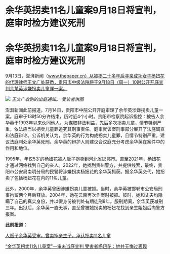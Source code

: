 # 余华英拐卖11名儿童案9月18日将宣判，庭审时检方建议死刑

# 余华英拐卖11名儿童案9月18日将宣判，庭审时检方建议死刑

9月13日，澎湃新闻（www.thepaper.cn）从被拐二十多年后寻亲成功女子杨妞花的代理律师王文广处获悉，贵阳市中级法院将于9月18日（周一）10时公开开庭宣判余某英涉嫌拐卖儿童罪一案。

![](https://inews.gtimg.com/om_bt/OMuzIC3Azv4k2cr33sN8rLz8WLD6ThTowZnwiFBN6G0GQAA/1000)
_王文广收到的出庭通知。 受访者供图_

澎湃新闻此前报道，7月14日，贵阳市中院公开开庭审理了余华英涉嫌拐卖儿童一案。庭审于13时50分许结束，历时近4个小时。贵阳市检察院起诉指控：被告人余华英于1993年以来伙同他人，为谋取非法利益，先后多次拐卖儿童，情节特别严重，依法应当以拐卖儿童罪追究其刑事责任。庭审就该案刑事部分展开了法庭调查和法庭辩论。公诉机关认为，余华英的行为构成拐卖儿童罪，且情节特别严重，建议法庭判处余华英死刑。余华英的辩护人则建议合议庭充分考虑余华英在案件中的作用和地位。

1995年，年仅5岁的杨妞花被人贩子拐卖到河北省邯郸市。直至2021年，杨妞花才通过网络找到自己的亲人。2022年，她找到贵州警方，并提供线索，最终，贵阳市公安局南明分局的民警将涉嫌拐卖杨妞花的余华英抓获。据余华英交代，她拐卖了包括杨妞花在内的11名儿童。

此外，2000年，余华英曾因涉嫌拐卖儿童被抓。当时，余华英被邯郸市公安局刑事拘留两个月后释放。2004年，她在云南再次作案时被抓。彼时，她和丈夫均隐瞒了自己的真实身份，并以假身份被判处有期徒刑8年。服刑期间，余华英获减刑三年。出狱后，余华英一直无事，直至曾被她拐卖的杨妞花找到亲生姐姐后向警方报案。

**此前报道：**

[人贩子余华英受审，曾卖掉亲生子，承认拐卖11名儿童](https://new.qq.com/rain/a/20230714A06DFV00)

[“余华英拐卖11名儿童案”一审未当庭宣判 受害者杨妞花：她并无悔过表现
](https://new.qq.com/rain/a/20230714A06K6V00)

